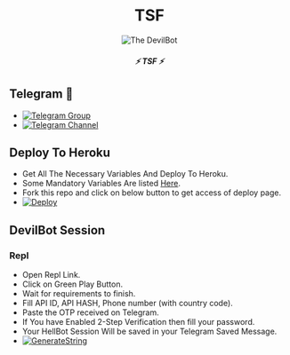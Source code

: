 <h1 align="center">
  <b>TSF</b>
</h1>

<p align="center">
  <img src="https://telegra.ph/file/f5e62f753278b9a41e382.jpg" alt="The DevilBot">
</p>

<h6 align="center">
  <b>⚡ TSF ⚡</b>
</h6>


## Telegram 🏪
- [![Telegram Group](https://img.shields.io/badge/Telegram-Group-brightgreen)](https://t.me/tsf_chat)
- [![Telegram Channel](https://img.shields.io/badge/Telegram-Channel-brightgreen)](https://t.me/tsf_userbot)

## Deploy To Heroku
- Get All The Necessary Variables And Deploy To Heroku.
- Some Mandatory Variables Are listed [Here](#Variables).
- Fork this repo and click on below button to get access of deploy page.
- [![Deploy](https://www.herokucdn.com/deploy/button.svg)](https://heroku.com/deploy)

## DevilBot Session

### Repl
- Open Repl Link.
- Click on Green Play Button.
- Wait for requirements to finish.
- Fill API ID, API HASH, Phone number (with country code).
- Paste the OTP received on Telegram.
- If You have Enabled 2-Step Verification then fill your password.
- Your HellBot Session Will be saved in your Telegram Saved Message.
- [![GenerateString](https://img.shields.io/badge/repl.it-generateString-yellowgreen)](https://replit.com/@Dark-Legend/TSF-USERBOT-1#main.py) 



